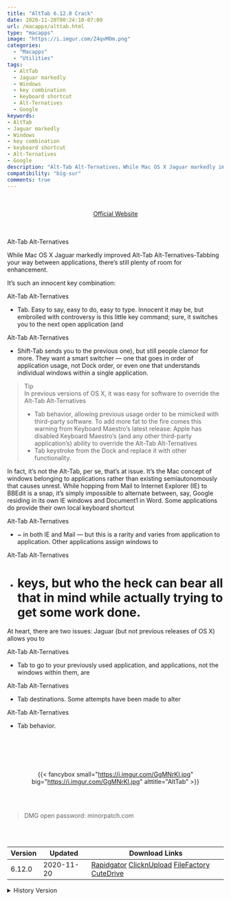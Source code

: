 ```yaml
---
title: "AltTab 6.12.0 Crack"
date: 2020-11-20T00:24:10-07:00
url: /macapps/alttab.html
type: "macapps"
image: "https://i.imgur.com/Z4qvMOm.png"
categories:
  - "Macapps"
  - "Utilities"
tags:
  - AltTab
  - Jaguar markedly
  - Windows
  - key combination
  - keyboard shortcut
  - Alt-Ternatives
  - Google
keywords:
- AltTab
- Jaguar markedly
- Windows
- key combination
- keyboard shortcut
- Alt-Ternatives
- Google
description: "Alt-Tab Alt-Ternatives，While Mac OS X Jaguar markedly improved Alt-Tab Alt-Ternatives-Tabbing your way between applications, there’s still plenty of room for enhancement"
compatibility: "big-sur"
comments: true
---
```


<br/>
<br/>
<center>
<a href="https://github.com/lwouis/alt-tab-macos?source=https://www.minorpatch.com/macapps/alttab.html" target="blank"><div class="border border-blue-500 rounded-lg transition duration-500 
    ease-in-out w-48 text-lg text-blue-500 text-center px-2 hover:bg-blue-500 hover:text-white">
  Official Website 
</div></a>
</center>
<br/>
<br/>

Alt-Tab Alt-Ternatives

While Mac OS X Jaguar markedly improved Alt-Tab Alt-Ternatives-Tabbing your way between applications, there’s still plenty of room for enhancement.

It’s such an innocent key combination:

Alt-Tab Alt-Ternatives

- Tab. Easy to say, easy to do, easy to type. Innocent it may be, but embroiled with controversy is this little key command; sure, it switches you to the next open application (and

Alt-Tab Alt-Ternatives

- Shift-Tab sends you to the previous one), but still people clamor for more. They want a smart switcher — one that goes in order of application usage, not Dock order, or even one that understands individual windows within a single application.

> Tip\
> In previous versions of OS X, it was easy for software to override the Alt-Tab Alt-Ternatives
> - Tab behavior, allowing previous usage order to be mimicked with third-party software. To add more fat to the fire comes this warning from Keyboard Maestro’s latest release: Apple has disabled Keyboard Maestro’s (and any other third-party application’s) ability to override the
> Alt-Tab Alt-Ternatives
> - Tab keystroke from the Dock and replace it with other functionality.

In fact, it’s not the Alt-Tab, per se, that’s at issue. It’s the Mac concept of windows belonging to applications rather than existing semiautonomously that causes unrest. While hopping from Mail to Internet Explorer (IE) to BBEdit is a snap, it’s simply impossible to alternate between, say, Google residing in its own IE windows and Document1 in Word. Some applications do provide their own local keyboard shortcut

Alt-Tab Alt-Ternatives

- ~ in both IE and Mail — but this is a rarity and varies from application to application. Other applications assign windows to

Alt-Tab Alt-Ternatives

- # keys, but who the heck can bear all that in mind while actually trying to get some work done.

At heart, there are two issues: Jaguar (but not previous releases of OS X) allows you to

Alt-Tab Alt-Ternatives

- Tab to go to your previously used application, and applications, not the windows within them, are

Alt-Tab Alt-Ternatives

- Tab destinations. Some attempts have been made to alter

Alt-Tab Alt-Ternatives

- Tab behavior.

<br/>
<br/>
<script async src="https://pagead2.googlesyndication.com/pagead/js/adsbygoogle.js"></script>
<ins class="adsbygoogle"
     style="display:block; text-align:center;"
     data-ad-layout="in-article"
     data-ad-format="fluid"
     data-ad-client="ca-pub-8746275014476192"
     data-ad-slot="5144997159"></ins>
<script>
     (adsbygoogle = window.adsbygoogle || []).push({});
</script>
<br/>
<br/>


<center>

{{< fancybox small="https://i.imgur.com/GgMNrKI.jpg" big="https://i.imgur.com/GgMNrKI.jpg" alttitle="AltTab" >}}

</center>

<br/>
<br/>


> DMG open password: minorpatch.com

<br/>

<br/>
<div id="history_version" class="history_version">

| Version | Updated | Download Links |
| ---- | ---- | ---- |
| 6.12.0 | 2020-11-20 | [Rapidgator](https://ouo.io/JU8DC4s)   [ClicknUpload](https://ouo.io/j380u9)   [FileFactory](https://ouo.io/7EfXkb)   [CuteDrive](https://ouo.io/7tNVXpZ) |
<details>
<summary>History Version</summary>

| Version | Updated | Download Links |
| ---- | ---- | ---- |
| 6.11.0 | 2020-11-13 | [Rapidgator](https://ouo.io/h3GL3d)   [ClicknUpload](https://ouo.io/8pC7c7)   [FileFactory](https://ouo.io/72faPc)   [CuteDrive](https://ouo.io/eAeJnB) |
| 6.10.0 | 2020-11-10 | [Rapidgator](https://ouo.io/52Su7)   [ClicknUpload](https://ouo.io/nZGcmH)   [FileFactory](https://ouo.io/2azUKu)   [CuteDrive](https://ouo.io/6AWhP0m) |
| 6.9.0 | 2020-10-28 | [Rapidgator](https://ouo.io/L8RCJV)   [ClicknUpload](https://ouo.io/9mQWcr)   [FileFactory](https://ouo.io/f0DhJWd)   [CuteDrive](https://ouo.io/non4Qy) |
| 6.8.0 | 2020-10-27 | [Rapidgator](https://ouo.io/0b7oH1)   [ClicknUpload](https://ouo.io/lESsxbK)   [FileFactory](https://ouo.io/YKAghYc)   [CuteDrive](https://ouo.io/Uu5kbmL) |
| 6.7.4 | 2020-10-16 | [UsersCloud](https://ouo.io/d7hpA6T)   [ClicknUpload](https://ouo.io/0nseen4)   [FileFactory](https://ouo.io/pOmDjY)   [CuteDrive](https://ouo.io/F0EKtM) |
| 6.7.3 | 2020-10-12 | [UsersCloud](https://ouo.io/wbd70G)   [ClicknUpload](https://ouo.io/wzOPvl)   [FileFactory](https://ouo.io/EOtqDOp)   [CuteDrive](https://ouo.io/Uo7MpD) |
| 6.7.2 | 2020-10-07 | [UsersCloud](https://ouo.io/DbPREc)   [ClicknUpload](https://ouo.io/7dXlfr)   [FileFactory](https://ouo.io/SScwoV)   [CuteDrive](https://ouo.io/G6280) |
| 6.7.1 | 2020-09-28 | [UsersCloud](https://ouo.io/Lvaqde)   [ClicknUpload](https://ouo.io/f1PAa8)   [FileFactory](https://ouo.io/T24HW2)   [CuteDrive](https://ouo.io/0liNL6T) |
| 6.7.0 | 2020-09-27 | [UsersCloud](https://ouo.io/XHcWC0)   [ClicknUpload](https://ouo.io/npZhvd)   [FileFactory](https://ouo.io/08bYxm)   [CuteDrive](https://ouo.io/ZW12V3z) |
| 6.6.0 | 2020-09-15 | [UsersCloud](https://ouo.io/Hjip7v)   [ClicknUpload](https://ouo.io/ekV7Pj)   [FileFactory](https://ouo.io/t3eGEMu)   [CuteDrive](https://ouo.io/X1iuvp) |
| 6.5.0 | 2020-09-10 | [UsersCloud](https://ouo.io/1Xk0Kp5)   [ClicknUpload](https://ouo.io/ZRoZvr)   [FileFactory](https://ouo.io/FYgcG1)   [CuteDrive](https://ouo.io/CfSwRj) |
| 6.2.0 | 2020-09-06 | [UsersCloud](https://ouo.io/Ln74QP)   [ClicknUpload](https://ouo.io/LUNUl3)   [FileFactory](https://ouo.io/b66KBid)   [CuteDrive](https://ouo.io/4DrYw1) |
| 6.1.0 | 2020-09-02 | [UsersCloud](https://ouo.io/GojGwJ)   [ClicknUpload](https://ouo.io/7ArQTI)   [FileFactory](https://ouo.io/V9lGza)   [CuteDrive](https://ouo.io/OFsCIG) |
| 6.0.0 | 2020-08-29 | [UsersCloud](https://ouo.io/N8RaNv)   [ClicknUpload](https://ouo.io/dMkItL)   [FileFactory](https://ouo.io/RYY5dPA)   [CuteDrive](https://ouo.io/CfgHgc) |
| 5.2.0 | 2020-08-26 | [UsersCloud](https://ouo.io/GPOkv1F)   [ClicknUpload](https://ouo.io/s3rKMv3)   [FileFactory](https://ouo.io/N5bDAv8)   [CuteDrive](https://ouo.io/6jqaTC) |
| 5.1.0 | 2020-08-23 | [UsersCloud](https://ouo.io/Oesbw5)   [ClicknUpload](https://ouo.io/8BdPk3)   [FileFactory](https://ouo.io/jTw5Ek)   [CuteDrive](https://ouo.io/jjdwkUz) |
| 5.0.0 | 2020-08-19 | [UsersCloud](https://ouo.io/AF9pAc)   [ClicknUpload](https://ouo.io/id0X1GU)   [FileFactory](https://ouo.io/B2iOjt)   [CuteDrive](https://ouo.io/5VRHZc) |
| 4.17.2 | 2020-08-08 | [UsersCloud](https://ouo.io/7KYzSp)   [ClicknUpload](https://ouo.io/N1aYmg7)   [FileFactory](https://ouo.io/7X7Oa7)   [CuteDrive](https://ouo.io/Gp5bBT) |
| 4.12.2 | 2020-08-05 | [UsersCloud](https://ouo.io/jvo3Mf)   [ClicknUpload](https://ouo.io/L0tjkf)   [FileFactory](https://ouo.io/x04CZZL)   [CuteDrive](https://ouo.io/SUnfIO) |
| 4.11.1 | 2020-07-31 | [UsersCloud](https://ouo.io/TSVhTL)   [ClicknUpload](https://ouo.io/9GxNeN)   [FileFactory](https://ouo.io/ASnyrt)   [CuteDrive](https://ouo.io/3nU5NJ) |
| 4.9.1 | 2020-07-23 | [UsersCloud](https://ouo.io/k0Mw50)   [ClicknUpload](https://ouo.io/RVz4PX)   [FileFactory](https://ouo.io/l0z7cI)   [CuteDrive](https://ouo.io/oq849Y) |
| 4.5.0 | 2020-07-18 | [UsersCloud](https://ouo.io/jdfKxGy)   [ClicknUpload](https://ouo.io/e0PgZp)   [FileFactory](https://ouo.io/7VQwlZ)   [CuteDrive](https://ouo.io/olIXgg) |
| 4.4.0 | 2020-07-17 | [UsersCloud](https://ouo.io/bJpfGL)   [ClicknUpload](https://ouo.io/OSzl9H)   [FileFactory](https://ouo.io/c3LoJY)   [CuteDrive](https://ouo.io/pyj6Ct) |
| 4.1.5 | 2020-07-04 | [UsersCloud](https://ouo.io/ui1og1Z)   [ClicknUpload](https://ouo.io/X0F9Bq)   [FileFactory](https://ouo.io/8xMrAD9)   [CuteDrive](https://ouo.io/1iVpfk) |
| 4.0.0 | 2020-05-26 | [UsersCloud](https://ouo.io/lW01os)   [ClicknUpload](https://ouo.io/jb3EXR)   [FileFactory](https://ouo.io/meubgY)   [CuteDrive](https://ouo.io/aDQUZn) |
| 3.24.1 | 2020-05-24 | [UsersCloud](https://ouo.io/5X85pX)   [ClicknUpload](https://ouo.io/10tOPp)   [FileFactory](https://ouo.io/Q9RLq05)   [CuteDrive](https://ouo.io/14y16E) |
</details>

</div>
